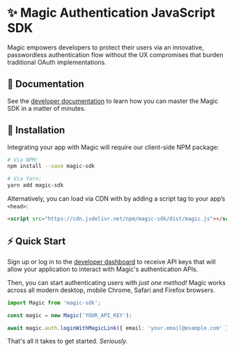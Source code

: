 # ✨  Magic Authentication JavaScript SDK

Magic empowers developers to protect their users via an innovative, passwordless authentication flow without the UX compromises that burden traditional OAuth implementations.

## 📖  Documentation

See the [developer documentation](https://docs.magic.link) to learn how you can master the Magic SDK in a matter of minutes.

## 🔗  Installation

Integrating your app with Magic will require our client-side NPM package:

```bash
# Via NPM:
npm install --save magic-sdk

# Via Yarn:
yarn add magic-sdk
```

Alternatively, you can load via CDN with by adding a script tag to your app’s `<head>`:

```html
<script src="https://cdn.jsdelivr.net/npm/magic-sdk/dist/magic.js"></script>
```

## ⚡️  Quick Start

Sign up or log in to the [developer dashboard](https://dashboard.magic.link) to receive API keys that will allow your application to interact with Magic's authentication APIs.

Then, you can start authenticating users with _just one method!_ Magic works across all modern desktop, mobile Chrome, Safari and Firefox browsers.

```ts
import Magic from 'magic-sdk';

const magic = new Magic('YOUR_API_KEY');

await magic.auth.loginWithMagicLink({ email: 'your.email@example.com' });
```

That's all it takes to get started. _Seriously._

